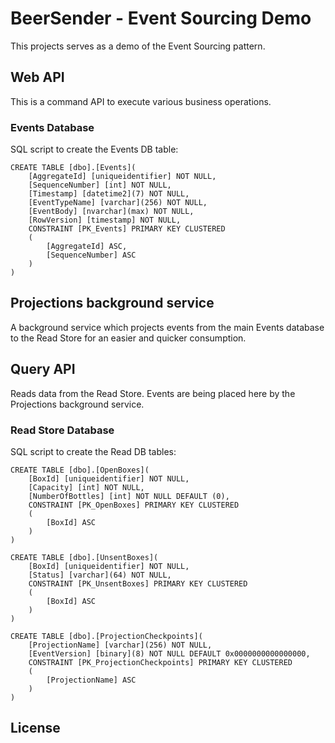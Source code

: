 # BeerSender - Event Sourcing Demo

This projects serves as a demo of the Event Sourcing pattern.

## Web API
This is a command API to execute various business operations.

### Events Database
SQL script to create the Events DB table:

```
CREATE TABLE [dbo].[Events](
    [AggregateId] [uniqueidentifier] NOT NULL,
    [SequenceNumber] [int] NOT NULL,
    [Timestamp] [datetime2](7) NOT NULL,
    [EventTypeName] [varchar](256) NOT NULL,
    [EventBody] [nvarchar](max) NOT NULL,
    [RowVersion] [timestamp] NOT NULL,
    CONSTRAINT [PK_Events] PRIMARY KEY CLUSTERED
    (
        [AggregateId] ASC,
        [SequenceNumber] ASC
    )
)
```

## Projections background service
A background service which projects events from the main Events database to the Read Store for an easier
and quicker consumption.

## Query API
Reads data from the Read Store. Events are being placed here by the Projections background service.

### Read Store Database
SQL script to create the Read DB tables:

```
CREATE TABLE [dbo].[OpenBoxes](
	[BoxId] [uniqueidentifier] NOT NULL,
	[Capacity] [int] NOT NULL,
	[NumberOfBottles] [int] NOT NULL DEFAULT (0),
    CONSTRAINT [PK_OpenBoxes] PRIMARY KEY CLUSTERED
    (
        [BoxId] ASC
    )
) 

CREATE TABLE [dbo].[UnsentBoxes](
	[BoxId] [uniqueidentifier] NOT NULL,
	[Status] [varchar](64) NOT NULL,
    CONSTRAINT [PK_UnsentBoxes] PRIMARY KEY CLUSTERED
    (
        [BoxId] ASC
    )
) 

CREATE TABLE [dbo].[ProjectionCheckpoints](
	[ProjectionName] [varchar](256) NOT NULL,
	[EventVersion] [binary](8) NOT NULL DEFAULT 0x0000000000000000,
    CONSTRAINT [PK_ProjectionCheckpoints] PRIMARY KEY CLUSTERED 
    (
        [ProjectionName] ASC
    )
)
```

## License